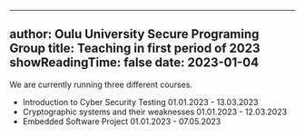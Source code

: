 
---
author: Oulu University Secure Programing Group
title: Teaching in first period of 2023
showReadingTime: false
date: 2023-01-04
---
We are currently running three different courses.

  * Introduction to Cyber Security Testing 01.01.2023 - 13.03.2023
  * Cryptographic systems and their weaknesses 01.01.2023 - 12.03.2023
  * Embedded Software Project 01.01.2023 - 07.05.2023

